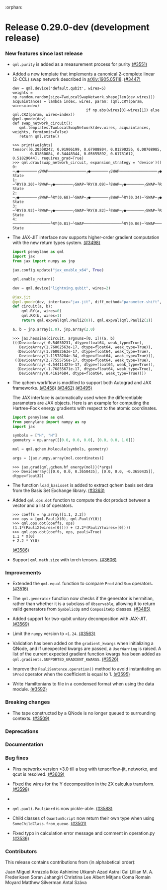 :orphan:

# Release 0.29.0-dev (development release)

<h3>New features since last release</h3>

* `qml.purity` is added as a measurement process for purity
  [(#3551)](https://github.com/PennyLaneAI/pennylane/pull/3551)

* Added a new template that implements a canonical 2-complete linear (2-CCL) swap network
  described in [arXiv:1905.05118](https://arxiv.org/abs/1905.05118).
  [(#3447)](https://github.com/PennyLaneAI/pennylane/pull/3447)

  ```python3
  dev = qml.device('default.qubit', wires=5)
  weights = np.random.random(size=TwoLocalSwapNetwork.shape(len(dev.wires)))
  acquaintances = lambda index, wires, param: (qml.CRY(param, wires=index)
                                   if np.abs(wires[0]-wires[1]) else qml.CRZ(param, wires=index))
  @qml.qnode(dev)
  def swap_network_circuit():
     qml.templates.TwoLocalSwapNetwork(dev.wires, acquaintances, weights, fermionic=False)
     return qml.state()
  ```

  ```pycon
  >>> print(weights)
  tensor([0.20308242, 0.91906199, 0.67988804, 0.81290256, 0.08708985,
          0.81860084, 0.34448344, 0.05655892, 0.61781612, 0.51829044], requires_grad=True)
  >>> qml.draw(swap_network_circuit, expansion_strategy = 'device')()
  0: ─╭●────────╭SWAP─────────────────╭●────────╭SWAP─────────────────╭●────────╭SWAP─┤  State
  1: ─╰RY(0.20)─╰SWAP─╭●────────╭SWAP─╰RY(0.09)─╰SWAP─╭●────────╭SWAP─╰RY(0.62)─╰SWAP─┤  State
  2: ─╭●────────╭SWAP─╰RY(0.68)─╰SWAP─╭●────────╭SWAP─╰RY(0.34)─╰SWAP─╭●────────╭SWAP─┤  State
  3: ─╰RY(0.92)─╰SWAP─╭●────────╭SWAP─╰RY(0.82)─╰SWAP─╭●────────╭SWAP─╰RY(0.52)─╰SWAP─┤  State
  4: ─────────────────╰RY(0.81)─╰SWAP─────────────────╰RY(0.06)─╰SWAP─────────────────┤  State
  ```

* The JAX-JIT interface now supports higher-order gradient computation with the new return types system.
  [(#3498)](https://github.com/PennyLaneAI/pennylane/pull/3498)

  ```python
  import pennylane as qml
  import jax
  from jax import numpy as jnp
  
  jax.config.update("jax_enable_x64", True)
  
  qml.enable_return()
  
  dev = qml.device("lightning.qubit", wires=2)
  
  @jax.jit
  @qml.qnode(dev, interface="jax-jit", diff_method="parameter-shift", max_diff=2)
  def circuit(a, b):
      qml.RY(a, wires=0)
      qml.RX(b, wires=1)
      return qml.expval(qml.PauliZ(0)), qml.expval(qml.PauliZ(1))
  
  a, b = jnp.array(1.0), jnp.array(2.0)
  ```

  ```pycon
  >>> jax.hessian(circuit, argnums=[0, 1])(a, b)
  (((DeviceArray(-0.54030231, dtype=float64, weak_type=True),
     DeviceArray(1.76002563e-17, dtype=float64, weak_type=True)),
    (DeviceArray(1.76002563e-17, dtype=float64, weak_type=True),
     DeviceArray(1.11578284e-34, dtype=float64, weak_type=True))),
   ((DeviceArray(2.77555756e-17, dtype=float64, weak_type=True),
     DeviceArray(-4.54411427e-17, dtype=float64, weak_type=True)),
    (DeviceArray(-1.76855671e-17, dtype=float64, weak_type=True),
     DeviceArray(0.41614684, dtype=float64, weak_type=True))))
  ```

* The qchem workflow is modified to support both Autograd and JAX frameworks.
  [(#3458)](https://github.com/PennyLaneAI/pennylane/pull/3458)
  [(#3462)](https://github.com/PennyLaneAI/pennylane/pull/3462)
  [(#3495)](https://github.com/PennyLaneAI/pennylane/pull/3495)

  The JAX interface is automatically used when the differentiable parameters are JAX objects. Here
  is an example for computing the Hartree-Fock energy gradients with respect to the atomic
  coordinates.

  ```python
  import pennylane as qml
  from pennylane import numpy as np
  import jax
  
  symbols = ["H", "H"]
  geometry = np.array([[0.0, 0.0, 0.0], [0.0, 0.0, 1.0]])

  mol = qml.qchem.Molecule(symbols, geometry)

  args = [jax.numpy.array(mol.coordinates)]
  ```

  ```pycon
  >>> jax.grad(qml.qchem.hf_energy(mol))(*args)
  >>> DeviceArray([[0.0, 0.0, 0.3650435], [0.0, 0.0, -0.3650435]], dtype=float32)
  ```
  
* The function `load_basisset` is added to extract qchem basis set data from the Basis Set Exchange
  library.
  [(#3363)](https://github.com/PennyLaneAI/pennylane/pull/3363)

* Added `qml.ops.dot` function to compute the dot product between a vector and a list of operators.

  ```pycon
  >>> coeffs = np.array([1.1, 2.2])
  >>> ops = [qml.PauliX(0), qml.PauliY(0)]
  >>> qml.ops.dot(coeffs, ops)
  (1.1*(PauliX(wires=[0]))) + (2.2*(PauliY(wires=[0])))
  >>> qml.ops.dot(coeffs, ops, pauli=True)
  1.1 * X(0)
  + 2.2 * Y(0)
  ```

  [(#3586)](https://github.com/PennyLaneAI/pennylane/pull/3586)

* Support `qml.math.size` with torch tensors.
  [(#3606)](https://github.com/PennyLaneAI/pennylane/pull/3606)

<h3>Improvements</h3>

* Extended the `qml.equal` function to compare `Prod` and `Sum` operators.
  [(#3516)](https://github.com/PennyLaneAI/pennylane/pull/3516)

* The `qml.generator` function now checks if the generator is hermitian, rather than whether it is a subclass of
  `Observable`, allowing it to return valid generators from `SymbolicOp` and `CompositeOp` classes.
 [(#3485)](https://github.com/PennyLaneAI/pennylane/pull/3485)

* Added support for two-qubit unitary decomposition with JAX-JIT.
  [(#3569)](https://github.com/PennyLaneAI/pennylane/pull/3569)

* Limit the `numpy` version to `<1.24`.
  [(#3563)](https://github.com/PennyLaneAI/pennylane/pull/3563)

* Validation has been added on the `gradient_kwargs` when initializing a QNode, and if unexpected kwargs are passed,
  a `UserWarning` is raised. A list of the current expected gradient function kwargs has been added as
  `qml.gradients.SUPPORTED_GRADIENT_KWARGS`.
  [(#3526)](https://github.com/PennyLaneAI/pennylane/pull/3526)

* Improve the `PauliSentence.operation()` method to avoid instantiating an `SProd` operator when
  the coefficient is equal to 1.
  [(#3595)](https://github.com/PennyLaneAI/pennylane/pull/3595)

* Write Hamiltonians to file in a condensed format when using the data module.
  [(#3592)](https://github.com/PennyLaneAI/pennylane/pull/3592)

<h3>Breaking changes</h3>

* The tape constructed by a QNode is no longer queued to surrounding contexts.
  [(#3509)](https://github.com/PennyLaneAI/pennylane/pull/3509)

<h3>Deprecations</h3>

<h3>Documentation</h3>

<h3>Bug fixes</h3>

* Pins networkx version <3.0 till a bug with tensorflow-jit, networkx, and qcut is resolved.
  [(#3609)](https://github.com/PennyLaneAI/pennylane/pull/3609)

* Fixed the wires for the Y decomposition in the ZX calculus transform.
  [(#3598)](https://github.com/PennyLaneAI/pennylane/pull/3598)
*
* `qml.pauli.PauliWord` is now pickle-able.
  [(#3588)](https://github.com/PennyLaneAI/pennylane/pull/3588)

* Child classes of `QuantumScript` now return their own type when using `SomeChildClass.from_queue`.
  [(#3501)](https://github.com/PennyLaneAI/pennylane/pull/3501)

* Fixed typo in calculation error message and comment in operation.py
  [(#3536)](https://github.com/PennyLaneAI/pennylane/pull/3536)

<h3>Contributors</h3>

This release contains contributions from (in alphabetical order):

Juan Miguel Arrazola
Ikko Ashimine
Utkarsh Azad
Astral Cai
Lillian M. A. Frederiksen
Soran Jahangiri
Christina Lee
Albert Mitjans Coma
Romain Moyard
Matthew Silverman
Antal Száva

